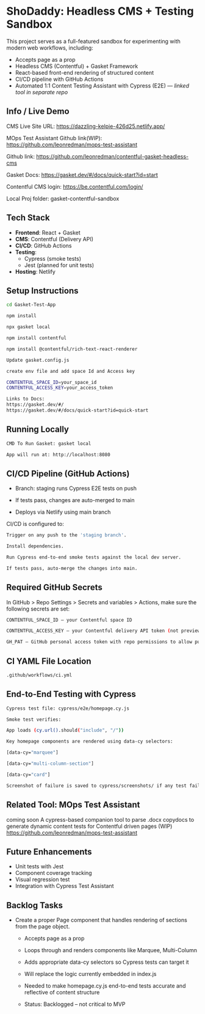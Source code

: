 # ShoDaddy: Headless CMS + Testing Sandbox

This project serves as a full-featured sandbox for experimenting with modern web workflows, including:

- Accepts page as a prop
- Headless CMS (Contentful) + Gasket Framework
- React-based front-end rendering of structured content
- CI/CD pipeline with GitHub Actions
- Automated 1:1 Content Testing Assistant with Cypress (E2E) — _linked tool in separate repo_

## Info / Live Demo

CMS Live Site URL: https://dazzling-kelpie-426d25.netlify.app/

MOps Test Assistant Github link(WIP): https://github.com/leonredman/mops-test-assistant

Github link: https://github.com/leonredman/contentful-gasket-headless-cms

Gasket Docs: https://gasket.dev/#/docs/quick-start?id=start

Contentful CMS login: https://be.contentful.com/login/

Local Proj folder: gasket-contentful-sandbox

## Tech Stack

- **Frontend**: React + Gasket
- **CMS**: Contentful (Delivery API)
- **CI/CD**: GitHub Actions
- **Testing**:
  - Cypress (smoke tests)
  - Jest (planned for unit tests)
- **Hosting**: Netlify

## Setup Instructions

```bash
cd Gasket-Test-App

npm install

npx gasket local

npm install contentful

npm install @contentful/rich-text-react-renderer

Update gasket.config.js

create env file and add space Id and Access key

CONTENTFUL_SPACE_ID=your_space_id
CONTENTFUL_ACCESS_KEY=your_access_token

Links to Docs:
https://gasket.dev/#/
https://gasket.dev/#/docs/quick-start?id=quick-start
```

## Running Locally

```bash
CMD To Run Gasket: gasket local

App will run at: http://localhost:8080
```

## CI/CD Pipeline (GitHub Actions)

- Branch: staging runs Cypress E2E tests on push

- If tests pass, changes are auto-merged to main

- Deploys via Netlify using main branch

CI/CD is configured to:

```bash
Trigger on any push to the 'staging branch'.

Install dependencies.

Run Cypress end-to-end smoke tests against the local dev server.

If tests pass, auto-merge the changes into main.
```

## Required GitHub Secrets

In GitHub > Repo Settings > Secrets and variables > Actions, make sure the following secrets are set:

```bash
CONTENTFUL_SPACE_ID – your Contentful space ID

CONTENTFUL_ACCESS_KEY – your Contentful delivery API token (not preview)

GH_PAT – GitHub personal access token with repo permissions to allow pushing to main
```

## CI YAML File Location

```bash
.github/workflows/ci.yml
```

## End-to-End Testing with Cypress

```bash
Cypress test file: cypress/e2e/homepage.cy.js

Smoke test verifies:

App loads (cy.url().should("include", "/"))

Key homepage components are rendered using data-cy selectors:

[data-cy="marquee"]

[data-cy="multi-column-section"]

[data-cy="card"]

Screenshot of failure is saved to cypress/screenshots/ if any test fails.
```

## Related Tool: MOps Test Assistant

coming soon
A cypress-based companion tool to parse .docx copydocs to generate dynamic content tests for Contentful driven pages (WIP)
https://github.com/leonredman/mops-test-assistant

## Future Enhancements

- Unit tests with Jest
- Component coverage tracking
- Visual regression test
- Integration with Cypress Test Assistant

## Backlog Tasks

- Create a proper Page component that handles rendering of sections from the page object.

  - Accepts page as a prop

  - Loops through and renders components like Marquee, Multi-Column

  - Adds appropriate data-cy selectors so Cypress tests can target it

  - Will replace the logic currently embedded in index.js

  - Needed to make homepage.cy.js end-to-end tests accurate and reflective of content structure
  - Status: Backlogged – not critical to MVP
